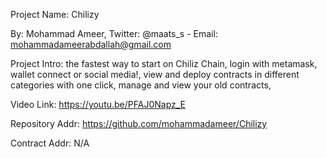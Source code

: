 Project Name: Chilizy

By: Mohammad Ameer, Twitter: @maats_s - Email: mohammadameerabdallah@gmail.com

Project Intro: the fastest way to start on Chiliz Chain, login with metamask, wallet connect or social media!, 
view and deploy contracts in different categories with one click, manage and view your old contracts,

Video Link: https://youtu.be/PFAJ0Napz_E

Repository Addr: https://github.com/mohammadameer/Chilizy

Contract Addr:	N/A
